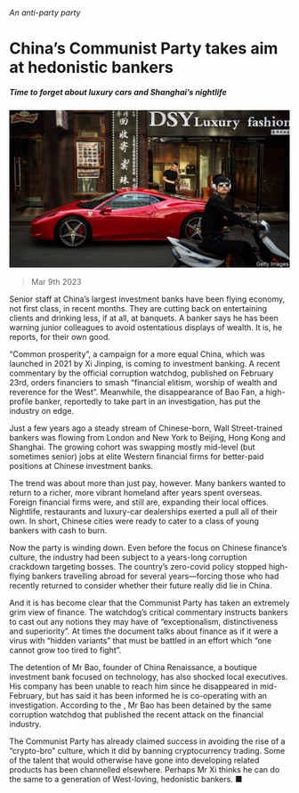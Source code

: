 ###### An anti-party party

# China’s Communist Party takes aim at hedonistic bankers 

##### Time to forget about luxury cars and Shanghai’s nightlife 

![image](images/20230311_FNP502.jpg) 

> Mar 9th 2023 

Senior staff at China’s largest investment banks have been flying economy, not first class, in recent months. They are cutting back on entertaining clients and drinking less, if at all, at banquets. A banker says he has been warning junior colleagues to avoid ostentatious displays of wealth. It is, he reports, for their own good. 

“Common prosperity”, a campaign for a more equal China, which was launched in 2021 by Xi Jinping, is coming to investment banking. A recent commentary by the official corruption watchdog, published on February 23rd, orders financiers to smash “financial elitism, worship of wealth and reverence for the West”. Meanwhile, the disappearance of Bao Fan, a high-profile banker, reportedly to take part in an investigation, has put the industry on edge.

Just a few years ago a steady stream of Chinese-born, Wall Street-trained bankers was flowing from London and New York to Beijing, Hong Kong and Shanghai. The growing cohort was swapping mostly mid-level (but sometimes senior) jobs at elite Western financial firms for better-paid positions at Chinese investment banks. 

The trend was about more than just pay, however. Many bankers wanted to return to a richer, more vibrant homeland after years spent overseas. Foreign financial firms were, and still are, expanding their local offices. Nightlife, restaurants and luxury-car dealerships exerted a pull all of their own. In short, Chinese cities were ready to cater to a class of young bankers with cash to burn.

Now the party is winding down. Even before the focus on Chinese finance’s culture, the industry had been subject to a years-long corruption crackdown targeting bosses. The country’s zero-covid policy stopped high-flying bankers travelling abroad for several years—forcing those who had recently returned to consider whether their future really did lie in China.

And it is has become clear that the Communist Party has taken an extremely grim view of finance. The watchdog’s critical commentary instructs bankers to cast out any notions they may have of “exceptionalism, distinctiveness and superiority”. At times the document talks about finance as if it were a virus with “hidden variants” that must be battled in an effort which “one cannot grow too tired to fight”.

The detention of Mr Bao, founder of China Renaissance, a boutique investment bank focused on technology, has also shocked local executives. His company has been unable to reach him since he disappeared in mid-February, but has said it has been informed he is co-operating with an investigation. According to the , Mr Bao has been detained by the same corruption watchdog that published the recent attack on the financial industry. 

The Communist Party has already claimed success in avoiding the rise of a “crypto-bro” culture, which it did by banning cryptocurrency trading. Some of the talent that would otherwise have gone into developing related products has been channelled elsewhere. Perhaps Mr Xi thinks he can do the same to a generation of West-loving, hedonistic bankers. ■


